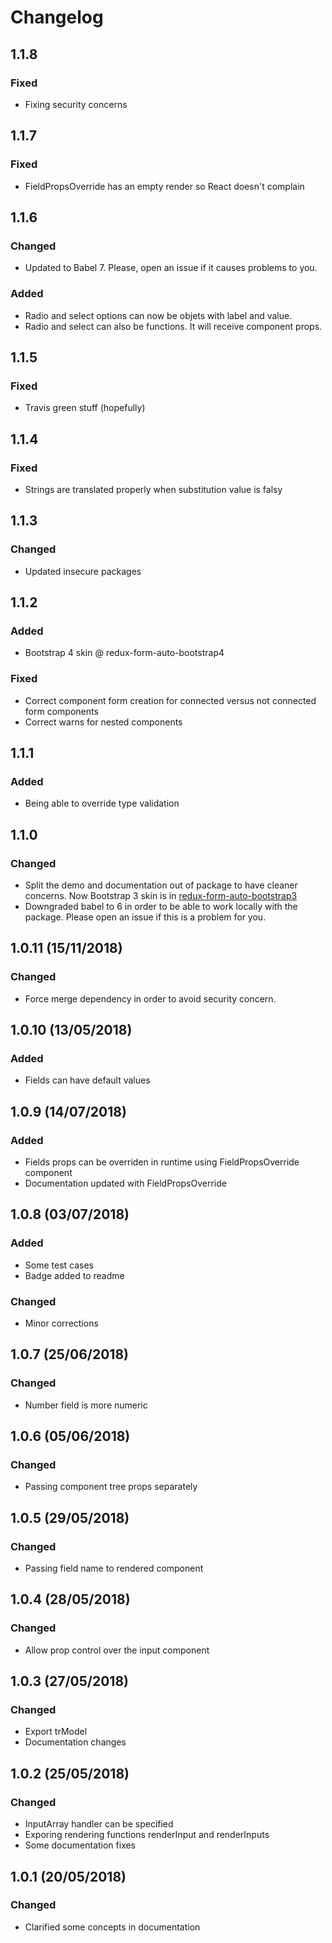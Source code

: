 # Changelog

## 1.1.8

### Fixed

- Fixing security concerns

## 1.1.7

### Fixed

- FieldPropsOverride has an empty render so React doesn't complain

## 1.1.6

### Changed

- Updated to Babel 7. Please, open an issue if it causes problems to you.

### Added

- Radio and select options can now be objets with label and value.
- Radio and select can also be functions. It will receive component props.

## 1.1.5

### Fixed

- Travis green stuff (hopefully)

## 1.1.4

### Fixed

- Strings are translated properly when substitution value is falsy

## 1.1.3

### Changed

- Updated insecure packages

## 1.1.2

### Added

- Bootstrap 4 skin @ redux-form-auto-bootstrap4

### Fixed

- Correct component form creation for connected versus not connected form components
- Correct warns for nested components

## 1.1.1

### Added

- Being able to override type validation

## 1.1.0

### Changed

- Split the demo and documentation out of package to have cleaner concerns. Now Bootstrap 3 skin is in [redux-form-auto-bootstrap3](https://github.com/dgonz64/redux-form-auto-bootstrap3)
- Downgraded babel to 6 in order to be able to work locally with the package. Please open an issue if this is a problem for you.

## 1.0.11 (15/11/2018)

### Changed

- Force merge dependency in order to avoid security concern.

## 1.0.10 (13/05/2018)

### Added

- Fields can have default values

## 1.0.9 (14/07/2018)

### Added

- Fields props can be overriden in runtime using FieldPropsOverride component
- Documentation updated with FieldPropsOverride

## 1.0.8 (03/07/2018)

### Added

- Some test cases
- Badge added to readme

### Changed

- Minor corrections

## 1.0.7 (25/06/2018)

### Changed

- Number field is more numeric

## 1.0.6 (05/06/2018)

### Changed

- Passing component tree props separately

## 1.0.5 (29/05/2018)

### Changed

- Passing field name to rendered component

## 1.0.4 (28/05/2018)

### Changed

- Allow prop control over the input component

## 1.0.3 (27/05/2018)

### Changed

- Export trModel
- Documentation changes

## 1.0.2 (25/05/2018)

### Changed

- InputArray handler can be specified
- Exporing rendering functions renderInput and renderInputs
- Some documentation fixes

## 1.0.1 (20/05/2018)

### Changed

- Clarified some concepts in documentation

